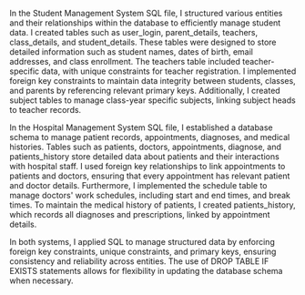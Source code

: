 In the Student Management System SQL file, I structured various entities and their relationships within the database to efficiently manage student data. I created tables such as user_login, parent_details, teachers, class_details, and student_details. These tables were designed to store detailed information such as student names, dates of birth, email addresses, and class enrollment. The teachers table included teacher-specific data, with unique constraints for teacher registration. I implemented foreign key constraints to maintain data integrity between students, classes, and parents by referencing relevant primary keys. Additionally, I created subject tables to manage class-year specific subjects, linking subject heads to teacher records.

In the Hospital Management System SQL file, I established a database schema to manage patient records, appointments, diagnoses, and medical histories. Tables such as patients, doctors, appointments, diagnose, and patients_history store detailed data about patients and their interactions with hospital staff. I used foreign key relationships to link appointments to patients and doctors, ensuring that every appointment has relevant patient and doctor details. Furthermore, I implemented the schedule table to manage doctors' work schedules, including start and end times, and break times. To maintain the medical history of patients, I created patients_history, which records all diagnoses and prescriptions, linked by appointment details.

In both systems, I applied SQL to manage structured data by enforcing foreign key constraints, unique constraints, and primary keys, ensuring consistency and reliability across entities. The use of DROP TABLE IF EXISTS statements allows for flexibility in updating the database schema when necessary.
